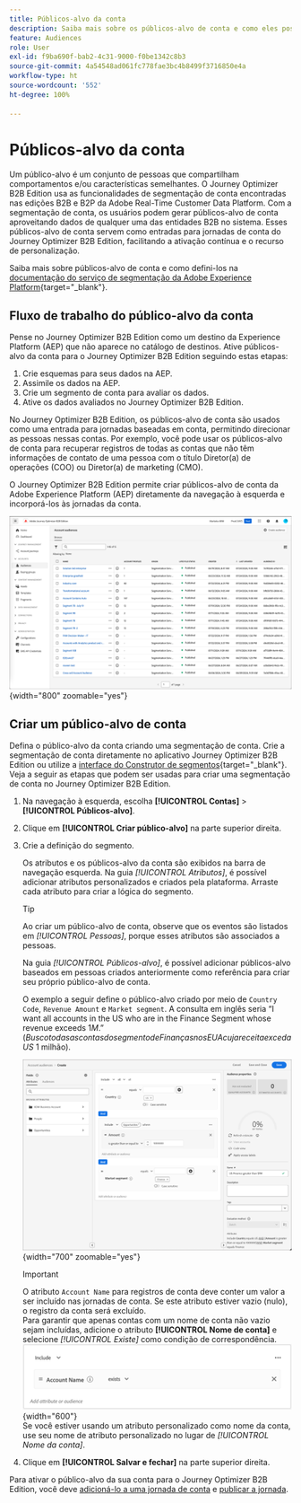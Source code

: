 ```yaml
---
title: Públicos-alvo da conta
description: Saiba mais sobre os públicos-alvo de conta e como eles possibilitam jornadas baseadas em contas.
feature: Audiences
role: User
exl-id: f9ba690f-bab2-4c31-9000-f0be1342c8b3
source-git-commit: 4a54548ad061fc778fae3bc4b8499f3716850e4a
workflow-type: ht
source-wordcount: '552'
ht-degree: 100%

---
```


# Públicos-alvo da conta

Um público-alvo é um conjunto de pessoas que compartilham comportamentos e/ou características semelhantes. O Journey Optimizer B2B Edition usa as funcionalidades de segmentação de conta encontradas nas edições B2B e B2P da Adobe Real-Time Customer Data Platform. Com a segmentação de conta, os usuários podem gerar públicos-alvo de conta aproveitando dados de qualquer uma das entidades B2B no sistema. Esses públicos-alvo de conta servem como entradas para jornadas de conta do Journey Optimizer B2B Edition, facilitando a ativação contínua e o recurso de personalização.

Saiba mais sobre públicos-alvo de conta e como defini-los na [documentação do serviço de segmentação da Adobe Experience Platform](https://experienceleague.adobe.com/pt-br/docs/experience-platform/segmentation/types/account-audiences){target="_blank"}.

## Fluxo de trabalho do público-alvo da conta

Pense no Journey Optimizer B2B Edition como um destino da Experience Platform (AEP) que não aparece no catálogo de destinos. Ative públicos-alvo da conta para o Journey Optimizer B2B Edition seguindo estas etapas:

1. Crie esquemas para seus dados na AEP.
1. Assimile os dados na AEP.
1. Crie um segmento de conta para avaliar os dados.
1. Ative os dados avaliados no Journey Optimizer B2B Edition.

No Journey Optimizer B2B Edition, os públicos-alvo de conta são usados como uma entrada para jornadas baseadas em conta, permitindo direcionar as pessoas nessas contas. Por exemplo, você pode usar os públicos-alvo de conta para recuperar registros de todas as contas que não têm informações de contato de uma pessoa com o título Diretor(a) de operações (COO) ou Diretor(a) de marketing (CMO).

O Journey Optimizer B2B Edition permite criar públicos-alvo de conta da Adobe Experience Platform (AEP) diretamente da navegação à esquerda e incorporá-los às jornadas da conta.

![Acessar públicos-alvo da conta](./assets/account-audiences-browse.png){width="800" zoomable="yes"}

## Criar um público-alvo de conta

Defina o público-alvo da conta criando uma segmentação de conta. Crie a segmentação de conta diretamente no aplicativo Journey Optimizer B2B Edition ou utilize a [interface do Construtor de segmentos](https://experienceleague.adobe.com/pt-br/docs/experience-platform/segmentation/ui/segment-builder){target="_blank"}. Veja a seguir as etapas que podem ser usadas para criar uma segmentação de conta no Journey Optimizer B2B Edition.

1. Na navegação à esquerda, escolha **[!UICONTROL Contas]** > **[!UICONTROL Públicos-alvo]**.

1. Clique em **[!UICONTROL Criar público-alvo]** na parte superior direita.

1. Crie a definição do segmento.

   Os atributos e os públicos-alvo da conta são exibidos na barra de navegação esquerda. Na guia _[!UICONTROL Atributos]_, é possível adicionar atributos personalizados e criados pela plataforma. Arraste cada atributo para criar a lógica do segmento.

   >[!TIP]
   >
   >Ao criar um público-alvo de conta, observe que os eventos são listados em _[!UICONTROL Pessoas]_, porque esses atributos são associados a pessoas.<br/>
   >
   >Na guia _[!UICONTROL Públicos-alvo]_, é possível adicionar públicos-alvo baseados em pessoas criados anteriormente como referência para criar seu próprio público-alvo de conta.

   O exemplo a seguir define o público-alvo criado por meio de `Country Code`, `Revenue Amount` e `Market segment`. A consulta em inglês seria “I want all accounts in the US who are in the Finance Segment whose revenue exceeds $1M.” (Busco todas as contas do segmento de Finanças nos EUA cuja receita exceda US$ 1 milhão).

   ![Exemplo do construtor de segmento de público-alvo da conta](./assets/audience-segment-builder-US-finance-1M.png){width="700" zoomable="yes"}
   <br/>

   >[!IMPORTANT]
   >
   >O atributo `Account Name` para registros de conta deve conter um valor a ser incluído nas jornadas de conta. Se este atributo estiver vazio (nulo), o registro da conta será excluído.<br/>
   >Para garantir que apenas contas com um nome de conta não vazio sejam incluídas, adicione o atributo **[!UICONTROL Nome de conta]** e selecione _[!UICONTROL Existe]_ como condição de correspondência.<br/>
   >![O atributo Nome da conta existe](./assets/audience-segment-builder-account-name-exists.png){width="600"}
   ><br/>Se você estiver usando um atributo personalizado como nome da conta, use seu nome de atributo personalizado no lugar de _[!UICONTROL Nome da conta]_.

1. Clique em **[!UICONTROL Salvar e fechar]** na parte superior direita.

Para ativar o público-alvo da sua conta para o Journey Optimizer B2B Edition, você deve [adicioná-lo a uma jornada de conta](../journeys/journey-overview.md#add-the-account-audience-for-your-journey) e [publicar a jornada](../journeys/journey-overview.md).
